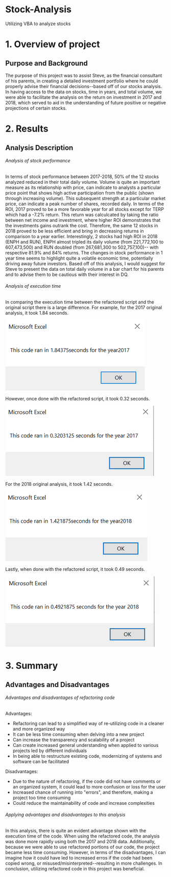 # Stock-Analysis
Utilizing VBA to analyze stocks

# 1. Overview of project
  ## Purpose and Background
  The purpose of this project was to assist Steve, as the financial consultant of his parents, in creating a detailed investment portfolio where he could properly advise their financial decisions--based off of our stocks analysis. In having access to the data on stocks, time in years, and total volume, we were able to facilitate the analysis on the return on investment in 2017 and 2018, which served to aid in the understanding of future positive or negative projections of certain stocks.
  
  
  # 2. Results
  ## Analysis Description
  ###### Analysis of stock performance
  In terms of stock performance between 2017-2018, 50% of the 12 stocks analyzed reduced in their total daily volume. Volume is quite an important measure as its relationship with price, can indicate to analysts a particular price point that shows high active participation from the public (shown through increasing volume). This subsequent strength at a particular market price, can indicate a peak number of shares, recorded daily. In terms of the ROI, 2017 proved to be a more favorable year for all stocks except for TERP which had a -7.2% return. This return was calculcated by taking the ratio between net income and investment, where higher ROI demonstrates that the investments gains outrank the cost. Therefore, the same 12 stocks in 2018 proved to be less efficient and bring in decreasing returns in comparison to a year earlier. Interestingly, 2 stocks had high ROI in 2018 (ENPH and RUN), ENPH almost tripled its daily volume (from 221,772,100 to 607,473,500) and RUN doubled (from 267,681,300 to 502,757,100)-- with respective 81.9% and 84% returns. The changes in stock performance in 1 year time seems to highlight quite a volatile economic time, potentially driving away future investors. Based off of this analysis, I would suggest for Steve to present the data on total daily volume in a bar chart for his parents and to advise them to be cautious with their interest in DQ. 
 
 ###### Analysis of execution time
 In comparing the execution time between the refactored script and the original script there is a large difference. For example, for the 2017 original analysis, it took 1.84 seconds.
 
  ![This is an image](https://github.com/leilacf/Stock-Analysis/blob/main/Original%20run%20time%202017.PNG)
  
  However, once done with the refactored script, it took 0.32 seconds.
  
  ![This is an image](https://github.com/leilacf/Stock-Analysis/blob/main/VBA_Challenge_2017.PNG)
  
  For the 2018 original analysis, it took 1.42 seconds.
  
  ![This is an image](https://github.com/leilacf/Stock-Analysis/blob/main/Original%20run%20time%202018.PNG)
  
  Lastly, when done with the refactored script, it took 0.49 seconds.
  
  ![This is an image](https://github.com/leilacf/Stock-Analysis/blob/main/VBA_Challenge_2018.PNG)
  
  
  # 3. Summary
  ## Advantages and Disadvantages
 ###### Advantages and disadvantages of refactoring code
 Advantages:
 - Refactoring can lead to a simplified way of re-utilizing code in a cleaner and more organized way
 - It can be less time consuming when delving into a new project
 - Can increase the transparency and scalability of a project
 - Can create increased general understanding when applied to various projects led by different individuals
 - In being able to restructure existing code, modernizing of systems and software can be facilitated

Disadvantages:
- Due to the nature of refactoring, if the code did not have comments or an organized system, it could lead to more confusion or loss for the user
- Increased chance of running into "errors", and therefore, making a project too time consuming
- Could reduce the maintainability of code and increase complexities 

###### Applying advantages and disadvantages to this analysis
In this analysis, there is quite an evident advantage shown with the execution time of the code. When using the refactored code, the analysis was done more rapidly using both the 2017 and 2018 data. Additionally, because we were able to use refactored portions of our code, the project became less time consuming. However, in terms of the disadvantages, I can imagine how it could have led to increased erros if the code had been copied wrong, or misused/misinterpreted--resulting in more challenges. In conclusion, utilizing refactored code in this project was beneficial.
